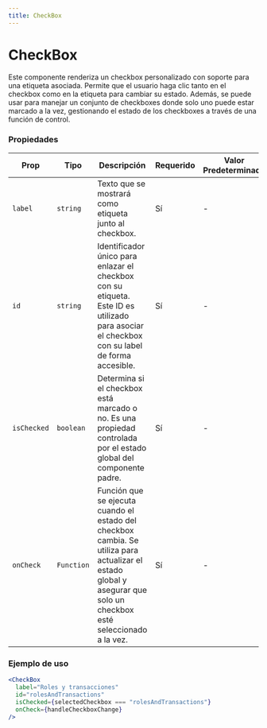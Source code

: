 ```yaml
---
title: CheckBox
---
```


# CheckBox

Este componente renderiza un checkbox personalizado con soporte para una etiqueta asociada. Permite que el usuario haga clic tanto en el checkbox como en la etiqueta para cambiar su estado. Además, se puede usar para manejar un conjunto de checkboxes donde solo uno puede estar marcado a la vez, gestionando el estado de los checkboxes a través de una función de control.

### Propiedades

| Prop        | Tipo       | Descripción                                                                                                                                                          | Requerido | Valor Predeterminado |
| ----------- | ---------- | -------------------------------------------------------------------------------------------------------------------------------------------------------------------- | --------- | -------------------- |
| `label`     | `string`   | Texto que se mostrará como etiqueta junto al checkbox.                                                                                                               | Sí        | -                    |
| `id`        | `string`   | Identificador único para enlazar el checkbox con su etiqueta. Este ID es utilizado para asociar el checkbox con su label de forma accesible.                         | Sí        | -                    |
| `isChecked` | `boolean`  | Determina si el checkbox está marcado o no. Es una propiedad controlada por el estado global del componente padre.                                                   | Sí        | -                    |
| `onCheck`   | `Function` | Función que se ejecuta cuando el estado del checkbox cambia. Se utiliza para actualizar el estado global y asegurar que solo un checkbox esté seleccionado a la vez. | Sí        | -                    |

### Ejemplo de uso

```jsx
<CheckBox
  label="Roles y transacciones"
  id="rolesAndTransactions"
  isChecked={selectedCheckbox === "rolesAndTransactions"}
  onCheck={handleCheckboxChange}
/>
```
